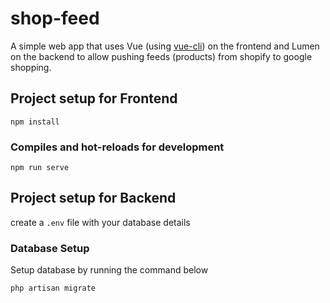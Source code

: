 # shop-feed
A simple web app that uses Vue (using [vue-cli](https://cli.vuejs.org/)) on the frontend and Lumen on the backend 
to allow pushing feeds (products) from shopify to google shopping.


## Project setup for Frontend
```
npm install 
```

### Compiles and hot-reloads for development
```
npm run serve
```

## Project setup for Backend
create a ```.env``` file with your database details

### Database Setup
Setup database by running the command below
```
php artisan migrate
```
